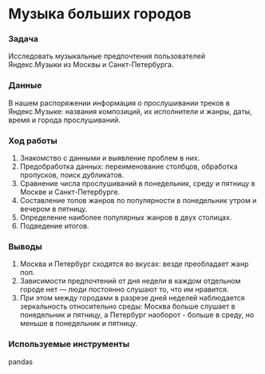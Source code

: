 # Музыка больших городов

### Задача

Исследовать музыкальные предпочтения пользователей Яндекс.Музыки из Москвы и Санкт-Петербурга.

### Данные

В нашем распоряжении информация о прослушивании треков в Яндекс.Музыке: названия композиций, их исполнители и жанры, даты, время и города прослушиваний.

### Ход работы

1. Знакомство с данными и выявление проблем в них.
2. Предобработка данных: переименование столбцов, обработка пропусков, поиск дубликатов.
3. Сравнение числа прослушиваний в понедельник, среду и пятницу в Москве и Санкт-Петербурге.
4. Составление топов жанров по популярности в понедельник утром и вечером в пятницу.
5. Определение наиболее популярных жанров в двух столицах.
6. Подведение итогов.

### Выводы

1. Москва и Петербург сходятся во вкусах: везде преобладает жанр поп.
2. Зависимости предпочтений от дня недели в каждом отдельном городе нет — люди постоянно слушают то, что им нравится.
3. При этом между городами в разрезе дней неделей наблюдается зеркальность относительно среды: Москва больше слушает в понедельник и пятницу, а Петербург наоборот - больше в среду, но меньше в понедельник и пятницу.

### Используемые инструменты

pandas